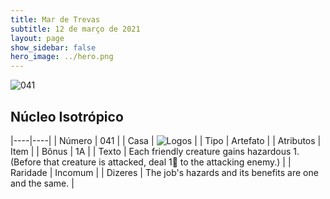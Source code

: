 ```yaml
---
title: Mar de Trevas
subtitle: 12 de março de 2021
layout: page
show_sidebar: false
hero_image: ../hero.png
---
```


![041](https://cdn.keyforgegame.com/media/card_front/pt/496_041_3CC96JRCHMCQ_pt.png)

## Núcleo Isotrópico

|----|----|
| Número | 041 |
| Casa | ![Logos](https://archonarcana.com/images/thumb/c/ce/Logos.png/22px-Logos.png "Logos") |
| Tipo | Artefato |
| Atributos | Item |
| Bônus | 1A |
| Texto | Each friendly creature gains hazardous 1.  (Before that creature is attacked, deal 1 to the attacking enemy.) |
| Raridade | Incomum |
| Dizeres | The job's hazards and its benefits are one and the same. |
